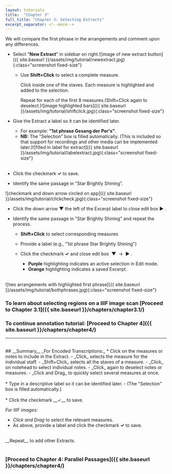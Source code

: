 ```yaml
---
layout: tutorials
title:  "Chapter 3"
full_title: "Chapter 3: Selecting Extracts"
excerpt_separator: <!--more-->
---
```

<!-- * ### __[Click here for screencast]({{ site.baseurl }}/screencasts/sc_chapter3/)__ -->

We will compare the first phrase in the arrangements and comment upon any differences.

* Select "__New Extract__" in sidebar on right.![image of new extract button]({{ site.baseurl }}/assets/img/tutorial/newextract.jpg){:class="screenshot fixed-size"}

    * Use __Shift+Click__ to select a complete measure. 

        Click inside one of the staves. Each measure is highlighted and added to the selection.

        Repeat for each of the first 8 measures.(Shift+Click again to deselect.)![image highlighted bars]({{ site.baseurl }}/assets/img/tutorial/shiftclick.jpg){:class="screenshot fixed-size"}


* Give the Extract a label so it can be identified later.
    - For example: __"1st phrase Gesang der Per's"__.
    - __NB:__ The "Selection" box is filled automatically. (This is included so that support for recordings and other media can be implemented later.)![filled in label for extract]({{ site.baseurl }}/assets/img/tutorial/labelextract.jpg){:class="screenshot fixed-size"}
    <br><br>
* Click the checkmark __✓__ to save.

* Identify the same passage in "Star Brightly Shining".

![checkmark and down arrow circled on app]({{ site.baseurl }}/assets/img/tutorial/clickcheck.jpg){:class="screenshot fixed-size"}
* Click the down arrow __▼__ the left of the Excerpt label to close edit box  __►__ .

* Identify the same passage in "Star Brightly Shining" and repeat the process.
    * __Shift+Click__ to select corresponding measures
    * Provide a label (e.g., "1st phrase Star Brightly Shining")
    * Click the checkmark __✓__ and close edit box&nbsp;&nbsp;__▼__&nbsp;&nbsp;→&nbsp;&nbsp;__►__ .


        - __Purple__ highlighting indicates an active selection in Edit mode. 
        - __Orange__ highlighting indicates a saved Excerpt.
<br><br>

![two arrangements with highlighted first phrase]({{ site.baseurl }}/assets/img/tutorial/bothphrases.jpg){:class="screenshot fixed-size"}

###  To learn about selecting regions on a IIIF image scan __[Proceed to Chapter 3.1]({{ site.baseurl }}/chapters/chapter3.1/)__

### To continue annotation tutorial: __[Proceed to Chapter 4]({{ site.baseurl }}/chapters/chapter4/)__
---
<br>
## __Summary__
_For Encoded Transcriptions:_
* Click on the measures or notes to include in the Extract.
    - _Click_ selects the measure for the individual staff.
    - _Shift+Click_ selects all the staves of a measure.
    - _Click_ on notehead to select individual notes.
    - _Click_ again to deselect notes or measures.
    - _Click and Drag_ to quickly select several measures at once.
<br><br>
* Type in a descriptive label so it can be identified later.
    - (The "Selection" box is filled automatically.) 
<br><br>
* Click the checkmark __✓__ to save.

_For IIIF images:_
   - _Click and Drag_ to select the relevant measures.
   - As above, provide a label and click the checkmark  __✓__ to save.

<br>
__Repeat__ to add other Extracts.
<br><br>

### __[Proceed to Chapter 4: Parallel Passages]({{ site.baseurl }}/chapters/chapter4/)__
